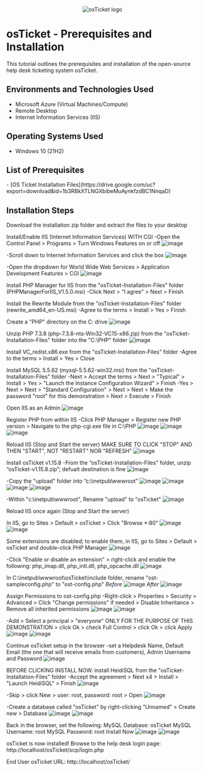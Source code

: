 <p align="center">
<img src="https://i.imgur.com/Clzj7Xs.png" alt="osTicket logo"/>
</p>

<h1>osTicket - Prerequisites and Installation</h1>
This tutorial outlines the prerequisites and installation of the open-source help desk ticketing system osTicket.<br />

<h2>Environments and Technologies Used</h2>

- Microsoft Azure (Virtual Machines/Compute)
- Remote Desktop
- Internet Information Services (IIS)

<h2>Operating Systems Used </h2>

- Windows 10</b> (21H2)

<h2>List of Prerequisites</h2>
- [OS Ticket Installation Files](https://drive.google.com/uc?export=download&id=1b3RBkXTLNGXbibeMuAynkfzdBC1NnqaD)

<h2>Installation Steps</h2>
Download the installation zip folder and extract the files to your desktop

Install/Enable IIS (Internet Information Services) WITH CGI
-Open the Control Panel > Programs > Turn Windows Features on or off
![image](https://github.com/user-attachments/assets/ddb04b99-f4b3-4683-a525-17241cb3f731)

-Scroll down to Internet Information Services and click the box
![image](https://github.com/user-attachments/assets/030f2470-a098-429d-a408-539ddcdec030)

-Open the dropdown for World Wide Web Services > Application Development Features > CGI
![image](https://github.com/user-attachments/assets/3c6b9801-232d-4b96-ba05-ad3a7178fa40)

Install PHP Manager for IIS from the "osTicket-Installation-Files" folder (PHPManagerForIIS_V1.5.0.msi)
-Click Next > "I agree" > Next > Finish

Install the Rewrite Module from the "osTicket-Installation-Files" folder (rewrite_amd64_en-US.msi)
-Agree to the terms > Install > Yes > Finish

Create a "PHP" directory on the C: drive
![image](https://github.com/user-attachments/assets/f46a83ff-0d82-4dad-a32e-30a3c092be86)

Unzip PHP 7.3.8 (php-7.3.8-nts-Win32-VC15-x86.zip) from the "osTicket-Installation-Files" folder into the "C:\PHP" folder
![image](https://github.com/user-attachments/assets/e5deee6e-1995-4e19-9705-e241e51da96c)

Install VC_redist.x86.exe from the "osTicket-Installation-Files" folder
-Agree to the terms > Install > Yes > Close

Install MySQL 5.5.62 (mysql-5.5.62-win32.msi) from the "osTicket-Installation-Files" folder
-Next > Accept the terms > Next > "Typical" > Install > Yes > "Launch the Instance Configuration Wizard" > Finish
-Yes > Next > Next > "Standard Configuration" > Next > Next > Make the password "root" for this demonstration > Next > Execute > Finish

Open IIS as an Admin
![image](https://github.com/user-attachments/assets/2ce3fbda-1d71-4c4f-b182-868f7296bc8f)

Register PHP from within IIS
-Click PHP Manager > Register new PHP version > Navigate to the php-cgi.exe file in C:\PHP
![image](https://github.com/user-attachments/assets/fa8b7ea5-4548-471e-8ef9-d7da472ee6f3)
![image](https://github.com/user-attachments/assets/d0b075b4-d7f5-40b9-b538-01b8d6f46151)
![image](https://github.com/user-attachments/assets/273a34d8-0b2b-417f-9c87-d835069ef6c8)

Reload IIS (Stop and Start the server) MAKE SURE TO CLICK "STOP" AND THEN "START", NOT "RESTART" NOR "REFRESH"
![image](https://github.com/user-attachments/assets/46f0de69-a471-4287-a00d-fa1c39aeb0e2)

Install osTicket v1.15.8
-From the “osTicket-Installation-Files” folder, unzip “osTicket-v1.15.8.zip”; defualt destination is fine
![image](https://github.com/user-attachments/assets/32ad9d77-9cca-4d51-8dfe-ca96a9333409)

-Copy the "upload" folder into “c:\inetpub\wwwroot”
![image](https://github.com/user-attachments/assets/2cb79c51-a11a-4729-8c9a-c204164c1cc8)
![image](https://github.com/user-attachments/assets/f05728ee-c7b7-4cb1-b2aa-d9b6f33543a2)
![image](https://github.com/user-attachments/assets/a2b09b2b-cb1e-4e12-9382-03d0676f59f6)
![image](https://github.com/user-attachments/assets/740f4b23-43f5-4e14-baa5-26025450135f)

-Within "c:\inetpub\wwwroot", Rename "upload" to "osTicket"
![image](https://github.com/user-attachments/assets/7518f8e8-12ac-4246-9bbd-cc6285313735)

Reload IIS once again (Stop and Start the server)

In IIS, go to Sites > Default > osTicket > Click "Browse *:80"
![image](https://github.com/user-attachments/assets/a1f05759-79bd-4a9e-8880-ee0ab66b6cf2)
![image](https://github.com/user-attachments/assets/e3bb8c74-e081-486d-bb19-e6360eee47ea)

Some extensions are disabled; to enable them, in IIS, go to Sites > Default > osTicket and double-click PHP Manager
![image](https://github.com/user-attachments/assets/185090c7-2440-4e9c-93d8-656566e6f012)

-Click "Enable or disable an extension" > right-click and enable the following: php_imap.dll, php_intl.dll, php_opcache.dll
![image](https://github.com/user-attachments/assets/c752d851-b098-47cc-89e2-a69882251c3c)

In C:\inetpub\wwwroot\osTicket\include folder, rename "ost-sampleconfig.php" to "ost-config.php"
*Before*
![image](https://github.com/user-attachments/assets/d521e246-e68c-425c-ae4a-c3e1a69cb699)
*After*
![image](https://github.com/user-attachments/assets/12a9eb90-b9a1-4d4f-88ba-6f8394dc61ce)

Assign Permissions to ost-config.php
-Right-click > Properties > Security > Advanced > Click "Change permissions" if needed > Disable Inheritance > Remove all inherited permissions
![image](https://github.com/user-attachments/assets/ee0e1de3-5f9b-4426-90b3-3d01bd6d590d)
![image](https://github.com/user-attachments/assets/37c6e52b-80c9-44c8-9dd2-0c24637287fc)

-Add > Select a principal > "everyone" ONLY FOR THE PURPOSE OF THIS DEMONSTRATION > click Ok > check Full Control > click Ok > click Apply
![image](https://github.com/user-attachments/assets/3c3741d6-e258-48c1-9915-e44a7e9f9052)
![image](https://github.com/user-attachments/assets/c29e2165-c48e-421b-86a0-31ff72c72010)

Continue osTicket setup in the browser
-set a Helpdesk Name, Default Email (the one that will receive emails from customers), Admin Username and Password
![image](https://github.com/user-attachments/assets/2dab75cd-46bc-4013-97cd-c0328c75bcb6)

BEFORE CLICKING INSTALL NOW: install HeidiSQL from the "osTicket-Installation-Files" folder
-Accept the agreement > Next x4 > Install > "Launch HeidiSQL" > Finish
![image](https://github.com/user-attachments/assets/16206f79-a746-404a-9655-2368d0c19c11)

-Skip > click New > user: root, password: root > Open
![image](https://github.com/user-attachments/assets/df463071-1a0e-4337-ad16-706a487e7c78)

-Create a database called "osTicket" by right-clicking "Unnamed" > Create new > Database
![image](https://github.com/user-attachments/assets/c10dc281-20bb-491c-ba2d-6fcce80c9ccc)
![image](https://github.com/user-attachments/assets/af50c6ff-a48d-4473-9959-27f23af28e04)

Back in the browser, set the following:
MySQL Database: osTicket
MySQL Username: root
MySQL Password: root
Install Now
![image](https://github.com/user-attachments/assets/2325ceaf-5af0-4586-8a94-1c820216e657)
![image](https://github.com/user-attachments/assets/4609402a-4631-425c-a508-29ecc62af447)


osTicket is now installed!
Browse to the help desk login page: http://localhost/osTicket/scp/login.php

End User osTicket URL: http://localhost/osTicket/

































